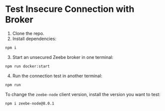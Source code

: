 # Test Insecure Connection with Broker

1. Clone the repo.
2. Install dependencies:

```bash
npm i
```
3. Start an unsecured Zeebe broker in one terminal:

```bash
npm run docker:start
```

4. Run the connection test in another terminal:

```bash 
npm run
```

To change the `zeebe-node` client version, install the version you want to test:

```bash
npm i zeebe-node@8.0.1
```